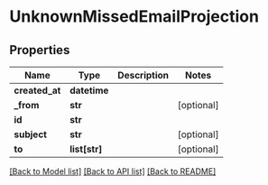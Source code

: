 # UnknownMissedEmailProjection

## Properties
Name | Type | Description | Notes
------------ | ------------- | ------------- | -------------
**created_at** | **datetime** |  | 
**_from** | **str** |  | [optional] 
**id** | **str** |  | 
**subject** | **str** |  | [optional] 
**to** | **list[str]** |  | [optional] 

[[Back to Model list]](../README#documentation-for-models) [[Back to API list]](../README#documentation-for-api-endpoints) [[Back to README]](../README)


